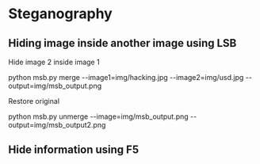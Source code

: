 # Steganography

## Hiding image inside another image using LSB

Hide image 2 inside image 1

python msb.py merge --image1=img/hacking.jpg --image2=img/usd.jpg --output=img/msb_output.png

Restore original

python msb.py unmerge --image=img/msb_output.png --output=img/msb_output2.png

## Hide information using F5


